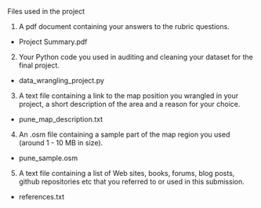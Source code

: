 Files used in the project

1. A pdf document containing your answers to the rubric questions.  
- Project Summary.pdf
2. Your Python code you used in auditing and cleaning your dataset for the final project. 
- data_wrangling_project.py
3. A text file containing a link to the map position you wrangled in your project, a short description of the area and a reason for your choice.
- pune_map_description.txt
4. An .osm file containing a sample part of the map region you used (around 1 - 10 MB in size). 
- pune_sample.osm
5. A text file containing a list of Web sites, books, forums, blog posts, github repositories etc that you referred to or used in this submission.
- references.txt